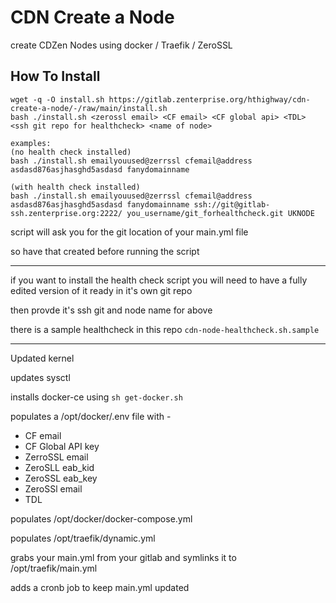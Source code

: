 # CDN Create a Node

create  CDZen Nodes using docker / Traefik / ZeroSSL


## How To Install

```
wget -q -O install.sh https://gitlab.zenterprise.org/hthighway/cdn-create-a-node/-/raw/main/install.sh
bash ./install.sh <zerossl email> <CF email> <CF global api> <TDL> <ssh git repo for healthcheck> <name of node>

examples:  
(no health check installed)
bash ./install.sh emailyouused@zerrssl cfemail@address asdasd876asjhasghd5asdasd fanydomainname 

(with health check installed)
bash ./install.sh emailyouused@zerrssl cfemail@address asdasd876asjhasghd5asdasd fanydomainname ssh://git@gitlab-ssh.zenterprise.org:2222/ you_username/git_forhealthcheck.git UKNODE
```

script will ask you for the git location of your main.yml file

so have that created before running the script

------------------------------------------------------------

if you want to install the health check script you will need to have a fully edited version of it ready in it's own git repo

then provde it's ssh git and node name for <ssh git repo for healthcheck> <name of node> above

there is a sample healthcheck in this repo `cdn-node-healthcheck.sh.sample`

------------------------------------------------------------

Updated kernel

updates sysctl

installs docker-ce using `sh get-docker.sh`

populates a /opt/docker/.env file with - 
-    CF email
-    CF Global API key
-    ZerroSSL email
-    ZeroSLL eab_kid
-    ZeroSSL eab_key
-    ZeroSSl email
-    TDL

populates /opt/docker/docker-compose.yml

populates /opt/traefik/dynamic.yml

grabs your main.yml from your gitlab and symlinks it to /opt/traefik/main.yml

adds a cronb job to keep main.yml updated
